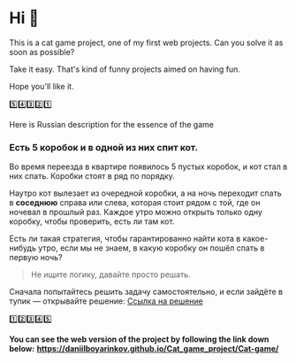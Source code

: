 # Hi 👋

This is a cat game project, one of my first web projects. Can you solve it as soon as possible?

Take it easy. That's kind of funny projects aimed on having fun. 

Hope you'll like it.

5️⃣4️⃣3️⃣2️⃣1️⃣

Here is Russian description for the essence of the game

### Есть **5 коробок** и в **одной** из них спит кот.

Во время переезда в квартире появилось 5 пустых коробок, и кот стал в них спать. Коробки стоят в ряд по порядку.

Наутро кот вылезает из очередной коробки, а на ночь переходит спать в __соседнюю__ справа или слева, которая стоит рядом с той, где он ночевал в прошлый раз. Каждое утро можно открыть только одну коробку, чтобы проверить, есть ли там кот.

Есть ли такая стратегия, чтобы гарантированно найти кота в какое-нибудь утро, если мы не знаем, в какую коробку он пошёл спать в первую ночь?

> Не ищите логику, давайте просто решать.

Сначала попытайтесь решить задачу самостоятельно, и если зайдёте в тупик — открывайте решение: [Ссылка на решение](https://thecode.media/k1cat)

1️⃣2️⃣3️⃣4️⃣5️⃣


**You can see the web version of the project by following the link down below:**
**https://daniilboyarinkov.github.io/Cat_game_project/Cat-game/**
